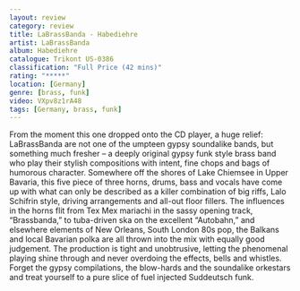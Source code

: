 ```yaml
---
layout: review
category: review
title: LaBrassBanda - Habediehre
artist: LaBrassBanda
album: Habediehre
catalogue: Trikont US-0386
classification: "Full Price (42 mins)"
rating: "*****"
location: [Germany]
genre: [brass, funk]
video: VXpv8z1rA48
tags: [Germany, brass, funk]
---
```


From the moment this one dropped onto the CD player, a huge relief: LaBrassBanda are not one of the umpteen gypsy soundalike bands, but something much fresher –  a deeply original gypsy funk style brass band who play their stylish compositions with intent, fine chops and bags of humorous character. Somewhere off the shores of Lake Chiemsee in Upper Bavaria, this five piece of three horns, drums, bass and vocals have come up with what can only be described as a killer combination of big riffs, Lalo Schifrin style, driving arrangements and all-out floor fillers. The influences in the horns flit from Tex Mex mariachi in the sassy opening track, “Brassbanda,” to tuba-driven ska on the excellent “Autobahn,” and elsewhere elements of New Orleans, South London 80s pop, the Balkans and local Bavarian polka are all thrown into the mix with equally good judgement. The production is tight and unobtrusive, letting the phenomenal playing shine through and never overdoing the effects, bells and whistles. Forget the gypsy compilations, the blow-hards and the soundalike orkestars and treat yourself to a pure slice of fuel injected Suddeutsch funk.